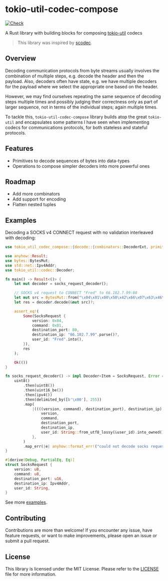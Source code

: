 # tokio-util-codec-compose

[![Check](https://github.com/rvarago/tokio-util-codec-compose/actions/workflows/check.yml/badge.svg)](https://github.com/rvarago/tokio-util-codec-compose/actions/workflows/check.yml)

A Rust library with building blocks for composing [tokio-util](https://docs.rs/tokio-util/latest/tokio_util) codecs

> This library was inspired by [scodec](https://github.com/scodec/scodec).

## Overview

Decoding communication protocols from byte streams usually involves the combination of multiple steps, e.g. decode the header and then the payload. Also, decoders often have state, e.g. we have multiple decoders for the payload where we select the appropriate one based on the header.

However, we may find ourselves repeating the same sequence of decoding steps multiple times and possibly judging their correctness only as part of larger sequence, not in terms of the individual steps; again multiple times.

To tackle this, `tokio-util-codec-compose` library builds atop the great `tokio-util` and encapsulates some patterns I have seen when implementing codecs for communications protocols, for both stateless and stateful protocols.

## Features

- Primitives to decode sequences of bytes into data-types
- Operations to compose simpler decoders into more powerful ones

## Roadmap

- Add more combinators
- Add support for encoding
- Flatten nested tuples

## Examples

Decoding a SOCKS v4 CONNECT request with no validation interleaved with decoding:

```rust
use tokio_util_codec_compose::{decode::{combinators::DecoderExt, primitives::*}};

use anyhow::Result;
use bytes::BytesMut;
use std::net::Ipv4Addr;
use tokio_util::codec::Decoder;

fn main() -> Result<()> {
    let mut decoder = socks_request_decoder();

    // SOCKS v4 request to CONNECT "Fred" to 66.102.7.99:80
    let mut src = BytesMut::from("\x04\x01\x00\x50\x42\x66\x07\x63\x46\x72\x65\x64\x00");
    let res = decoder.decode(&mut src)?;

    assert_eq!(
        Some(SocksRequest {
            version: 0x04,
            command: 0x01,
            destination_port: 80,
            destination_ip: "66.102.7.99".parse()?,
            user_id: "Fred".into(),
        }),
        res
    );

    Ok(())
}

fn socks_request_decoder() -> impl Decoder<Item = SocksRequest, Error = anyhow::Error> {
    uint8()
        .then(uint8())
        .then(uint16_be())
        .then(ipv4())
        .then(delimited_by([b'\x00'], 255))
        .map(
            |((((version, command), destination_port), destination_ip), user_id)| SocksRequest {
                version,
                command,
                destination_port,
                destination_ip,
                user_id: String::from_utf8_lossy(&user_id).into_owned(),
            },
        )
        .map_err(|e| anyhow::format_err!("could not decode socks request, reason: {e}"))
}

#[derive(Debug, PartialEq, Eq)]
struct SocksRequest {
    version: u8,
    command: u8,
    destination_port: u16,
    destination_ip: Ipv4Addr,
    user_id: String,
}
```

See more [examples](./examples).

## Contributing

Contributions are more than welcome! If you encounter any issue, have feature requests, or want to make improvements, please open an issue or submit a pull request.

## License

This library is licensed under the MIT License. Please refer to the [LICENSE](./LICENSE) file for more information.
